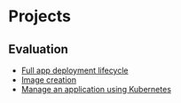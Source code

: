 # Projects

## Evaluation

- [Full app deployment lifecycle](/projects/full_app_deployment.md)
- [Image creation](/projects/image_creation.md)
- [Manage an application using Kubernetes](/projects/kubernetes.md)
